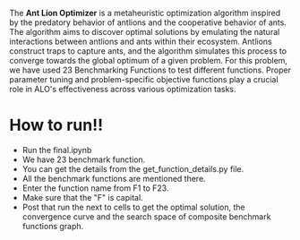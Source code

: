 The **Ant Lion Optimizer** is a metaheuristic optimization algorithm inspired by the predatory behavior of antlions and the cooperative behavior of ants. The algorithm aims to discover optimal solutions by emulating the natural interactions between antlions and ants within their ecosystem. Antlions construct traps to capture ants, and the algorithm simulates this process to converge towards the global optimum of a given problem. For this problem, we have used 23 Benchmarking Functions to test different functions. Proper parameter tuning and problem-specific objective functions play a crucial role in ALO's effectiveness across various optimization tasks.




# How to run!!
- Run the final.ipynb
- We have 23 benchmark function.
- You can get the details from the get_function_details.py file.
- All the benchmark functions are mentioned there.
- Enter the function name from F1 to F23.
- Make sure that the "F" is capital.
- Post that run the next to cells to get the optimal solution, the convergence curve and the search space of composite benchmark functions graph.

